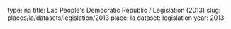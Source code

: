 type: na
title: Lao People's Democratic Republic / Legislation (2013)
slug: places/la/datasets/legislation/2013
place: la
dataset: legislation
year: 2013
